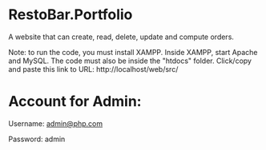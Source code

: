# RestoBar.Portfolio
A website that can create, read, delete, update and compute orders.


Note: to run the code, you must install XAMPP. Inside XAMPP, start Apache and MySQL. 
The code must also be inside the "htdocs" folder. Click/copy and paste this link to URL: http://localhost/web/src/

# Account for Admin:
Username: admin@php.com

Password: admin
